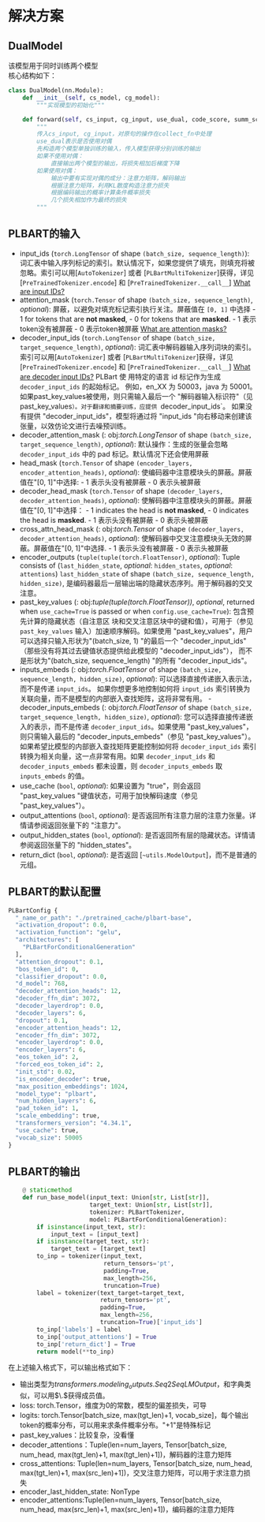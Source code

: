 # 解决方案
## DualModel
该模型用于同时训练两个模型  
核心结构如下：
```python
class DualModel(nn.Module):
    def __init__(self, cs_model, cg_model):
        """实现模型的初始化"""

    def forward(self, cs_input, cg_input, use_dual, code_score, summ_score) -> Union[Tuple[torch.Tensor], Seq2SeqLMOutput]:
        """
        传入cs_input, cg_input，对原句的操作在collect_fn中处理
        use_dual表示是否使用对偶
        先构造两个模型单独训练的输入，传入模型获得分别训练的输出
        如果不使用对偶：
            直接输出两个模型的输出，将损失相加后梯度下降
        如果使用对偶：
            输出中要有实现对偶的成分：注意力矩阵，解码输出
            根据注意力矩阵，利用KL散度构造注意力损失
            根据编码输出的概率计算条件概率损失
            几个损失相加作为最终的损失
        """

```

## PLBART的输入
- input_ids (`torch.LongTensor` of shape `(batch_size, sequence_length)`): 词汇表中输入序列标记的索引。默认情况下，如果您提供了填充，则填充将被忽略。索引可以用[`AutoTokenizer`] 或者 [`PLBartMultiTokenizer`]获得，详见[`PreTrainedTokenizer.encode`] 和 [`PreTrainedTokenizer.__call__`] [What are input IDs?](../glossary#input-ids) 
- attention_mask (`torch.Tensor` of shape `(batch_size, sequence_length)`, *optional*): 屏蔽，以避免对填充标记索引执行关注。屏蔽值在 `[0, 1]` 中选择 - 1 for tokens that are **not masked**, - 0 for tokens that are **masked**. - 1 表示token没有被屏蔽 - 0 表示token被屏蔽 [What are attention masks?](../glossary#attention-mask)
- decoder_input_ids (`torch.LongTensor` of shape `(batch_size, target_sequence_length)`, *optional*): 词汇表中解码器输入序列词块的索引。索引可以用[`AutoTokenizer`] 或者 [`PLBartMultiTokenizer`]获得，详见[`PreTrainedTokenizer.encode`] 和 [`PreTrainedTokenizer.__call__`] [What are decoder input IDs?](../glossary#decoder-input-ids)  PLBart 使 用特定的语言 id 标记作为生成 `decoder_input_ids` 的起始标记。 例如，en_XX 为 50003，java 为 50001。如果past_key_values被使用，则只需输入最后一个 "解码器输入标识符"（见past_key_values`）。对于翻译和摘要训练，应提供 `decoder_input_ids`。 如果没有提供 "decoder_input_ids"，模型将通过将 "input_ids "向右移动来创建该张量，以效仿论文进行去噪预训练。
- decoder_attention_mask (: obj:*torch.LongTensor* of shape `(batch_size, target_sequence_length)`, *optional*): 默认操作：生成的张量会忽略 `decoder_input_ids` 中的 pad 标记。默认情况下还会使用屏蔽
- head_mask (`torch.Tensor` of shape `(encoder_layers, encoder_attention_heads)`, *optional*): 使编码器中注意模块头的屏蔽。屏蔽值在"[0, 1]"中选择: - 1 表示头没有被屏蔽 - 0 表示头被屏蔽
- decoder_head_mask (`torch.Tensor` of shape `(decoder_layers, decoder_attention_heads)`, *optional*): 使解码器中注意模块头的屏蔽。屏蔽值在"[0, 1]"中选择： - 1 indicates the head is **not masked**, - 0 indicates the head is **masked**. - 1 表示头没有被屏蔽 - 0 表示头被屏蔽
- cross_attn_head_mask (: obj:*torch.Tensor* of shape `(decoder_layers, decoder_attention_heads)`, *optional*): 使解码器中交叉注意模块头无效的屏蔽。屏蔽值在"[0, 1]"中选择. - 1 表示头没有被屏蔽 - 0 表示头被屏蔽
- encoder_outputs (`tuple(tuple(torch.FloatTensor)`, *optional*): Tuple consists of (`last_hidden_state`, *optional*: `hidden_states`, *optional*: `attentions`) `last_hidden_state` of shape `(batch_size, sequence_length, hidden_size)`, 是编码器最后一层输出端的隐藏状态序列。用于解码器的交叉注意。
- past_key_values (: obj:*tuple(tuple(torch.FloatTensor))*, *optional*, returned when `use_cache=True` is passed or when `config.use_cache=True`): 包含预先计算的隐藏状态（自注意区 块和交叉注意区块中的键和值），可用于（参见 `past_key_values` 输入）加速顺序解码。如果使用 "past_key_values"，用户可以选择只输入形状为"(batch_size, 1) "的最后一个 "decoder_input_ids" （那些没有将其过去键值状态提供给此模型的 "decoder_input_ids"）， 而不是形状为"(batch_size, sequence_length) "的所有 "decoder_input_ids"。
- inputs_embeds (: obj:*torch.FloatTensor* of shape `(batch_size, sequence_length, hidden_size)`, *optional*): 可以选择直接传递嵌入表示法，而不是传递 `input_ids`。 如果你想更多地控制如何将 `input_ids` 索引转换为关联向量，而不是模型的内部嵌入查找矩阵，这将非常有用。 - decoder_inputs_embeds (: obj:*torch.FloatTensor* of shape `(batch_size, target_sequence_length, hidden_size)`, *optional*): 您可以选择直接传递嵌入的表示，而不是传递 `decoder_input_ids`。如果使用 "past_key_values"， 则只需输入最后的 "decoder_inputs_embeds"（参见 "past_key_values"）。 如果希望比模型的内部嵌入查找矩阵更能控制如何将 `decoder_input_ids` 索引转换为相关向量，这一点非常有用。如果 `decoder_input_ids` 和 `decoder_inputs_embeds` 都未设置，则 `decoder_inputs_embeds` 取 `inputs_embeds` 的值。
- use_cache (`bool`, *optional*):  如果设置为 "true"，则会返回 "past_key_values "键值状态，可用于加快解码速度（参见 "past_key_values"）。
- output_attentions (`bool`, *optional*): 是否返回所有注意力层的注意力张量。详情请参阅返回张量下的 "注意力"。
- output_hidden_states (`bool`, *optional*): 是否返回所有层的隐藏状态。详情请参阅返回张量下的 "hidden_states"。
- return_dict (`bool`, *optional*): 是否返回 [`~utils.ModelOutput`]，而不是普通的元组。

## PLBART的默认配置
```python
PLBartConfig {
  "_name_or_path": "./pretrained_cache/plbart-base",
  "activation_dropout": 0.0,
  "activation_function": "gelu",
  "architectures": [
    "PLBartForConditionalGeneration"
  ],
  "attention_dropout": 0.1,
  "bos_token_id": 0,
  "classifier_dropout": 0.0,
  "d_model": 768,
  "decoder_attention_heads": 12,
  "decoder_ffn_dim": 3072,
  "decoder_layerdrop": 0.0,
  "decoder_layers": 6,
  "dropout": 0.1,
  "encoder_attention_heads": 12,
  "encoder_ffn_dim": 3072,
  "encoder_layerdrop": 0.0,
  "encoder_layers": 6,
  "eos_token_id": 2,
  "forced_eos_token_id": 2,
  "init_std": 0.02,
  "is_encoder_decoder": true,
  "max_position_embeddings": 1024,
  "model_type": "plbart",
  "num_hidden_layers": 6,
  "pad_token_id": 1,
  "scale_embedding": true,
  "transformers_version": "4.34.1",
  "use_cache": true,
  "vocab_size": 50005
}
```

## PLBART的输出
```python
    @ staticmethod
    def run_base_model(input_text: Union[str, List[str]],
                       target_text: Union[str, List[str]],
                       tokenizer: PLBartTokenizer,
                       model: PLBartForConditionalGeneration):
        if isinstance(input_text, str):
            input_text = [input_text]
        if isinstance(target_text, str):
            target_text = [target_text]
        to_inp = tokenizer(input_text,
                           return_tensors='pt',
                           padding=True,
                           max_length=256,
                           truncation=True)
        label = tokenizer(text_target=target_text,
                          return_tensors='pt',
                          padding=True,
                          max_length=256,
                          truncation=True)['input_ids']
        to_inp['labels'] = label
        to_inp['output_attentions'] = True
        to_inp['return_dict'] = True
        return model(**to_inp)
```
在上述输入格式下，可以输出格式如下：
- 输出类型为$transformers.modeling_outputs.Seq2SeqLMOutput$，和字典类似，可以用$\.$获得成员值。
- loss: torch.Tensor，维度为0的常数，模型的偏差损失，可导
- logits: torch.Tensor[batch_size, max(tgt_len)+1, vocab_size]，每个输出token的概率分布，可以用来求条件概率分布。"+1"是特殊标记<eos>
- past_key_values：比较复杂，没看懂
- decoder_attentions：Tuple(len=num_layers, Tensor[batch_size, num_head, max(tgt_len)+1, max(tgt_len)+1])，解码器的注意力矩阵
- cross_attentions: Tuple(len=num_layers, Tensor[batch_size, num_head, max(tgt_len)+1, max(src_len)+1])，交叉注意力矩阵，可以用于求注意力损失
- encoder_last_hidden_state: NonType
- encoder_attentions:Tuple(len=num_layers, Tensor[batch_size, num_head, max(src_len)+1, max(src_len)+1])，编码器的注意力矩阵

